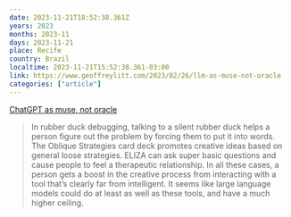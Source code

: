 ```yaml
---
date: 2023-11-21T18:52:38.361Z
years: 2023
months: 2023-11
days: 2023-11-21
place: Recife
country: Brazil
localtime: 2023-11-21T15:52:38.361-03:00
link: https://www.geoffreylitt.com/2023/02/26/llm-as-muse-not-oracle
categories: ["article"]
---
```

[ChatGPT as muse, not oracle](https://www.geoffreylitt.com/2023/02/26/llm-as-muse-not-oracle)

> In rubber duck debugging, talking to a silent rubber duck helps a person figure out the problem by forcing them to put it into words. The Oblique Strategies card deck promotes creative ideas based on general loose strategies. ELIZA can ask super basic questions and cause people to feel a therapeutic relationship. In all these cases, a person gets a boost in the creative process from interacting with a tool that’s clearly far from intelligent. It seems like large language models could do at least as well as these tools, and have a much higher ceiling.
